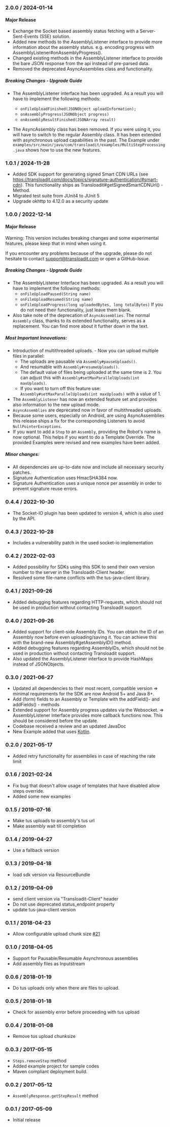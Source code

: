### 2.0.0 / 2024-01-14 ###
#### Major Release 
* Exchange the Socket based assembly status fetching with a Server-Sent-Events (SSE) solution.
* Added new methods to the AssemblyListener interface to provide more information about the assembly status. e.g. encoding progress with AssemblyListener#onAssemblyProgress().
* Changed existing methods in the AssemblyListener interface to provide the bare JSON response from the api instead of pre-parsed data.
* Removed the deprecated AsyncAssemblies class and functionality.

##### Breaking Changes - Upgrade Guide
* The AssemblyListener interface has been upgraded. As a result you will have to implement the following methods:
  - `onFileUploadFinished(JSONObject uploadInformation);`
  - `onAssemblyProgress(JSONObject progress)`
  - `onAssemblyResultFinished(JSONArray result)`

* The AsyncAssembly class has been removed. If you were using it, you will have to switch to the regular Assembly class.
  It has been extended with asynchronous upload capabilities in the past. 
The Example under `examples/src/main/java/com/transloadit/examples/MultiStepProcessing.java` shows how to use the new features.
### 1.0.1 / 2024-11-28 ###
* Added SDK support for generating signed Smart CDN URLs (see https://transloadit.com/docs/topics/signature-authentication/#smart-cdn).
  This functionality ships as Transloadit#getSignedSmartCDNUrl() - Method.
* Migrated test suite from JUnit4 to JUnit 5
* Upgrade okhttp to 4.12.0 as a security update

### 1.0.0 / 2022-12-14 ###
#### Major Release
Warning: This version includes breaking changes and some experimental features, please keep that in mind when using it.

If you encounter any problems because of the upgrade, please do not hesitate to contact support@transloadit.com 
or open a GitHub-Issue.

##### Breaking Changes - Upgrade Guide
* The AssemblyListener Interface has been upgraded. As a result you will have to implement the following methods:
  - `onFileUploadPaused(String name)`
  - `onFileUploadResumed(String name)`
  - `onFileUploadProgress(long uploadedBytes, long totalBytes)`
  If you do not need their functionality, just leave them blank.
* Also take note of the deprecation of `AsyncAssemblies`. The normal `Assembly` class, thanks to its extended 
  functionality, serves as a replacement. You can find more about it further down in the text.

##### Most Important Innovations:
* Introduction of multithreaded uploads. - Now you can upload multiple files in parallel:
  * The uploads are pausable via `Assembly#pauseUploads()`.
  * And resumable with `Assembly#resumeUploads()`.
  * The default value of files being uploaded at the same time is 2. You can adjust this with 
  `Assembly#setMaxParallelUploads(int maxUploads)`.
  * If you want to turn off this feature use: `Assembly#setMaxParallelUploads(int maxUploads)` with a value of 1.
* The `AssemblyListener` has now an extended feature set and provides also information to the new upload mode.
* `AsyncAssemblies` are deprecated now in favor of multithreaded uploads.
 * Because some users, especially on Android, are using AsyncAssemblies 
   this release ships a fix for the corresponding Listeners to avoid `NullPointerExceptions`.
* If you want to add a `Step` to an `Assembly`, providing the Robot's name is now optional. This helps if you want to do a Template Override.
  The provided Examples were revised and new examples have been added.

##### Minor changes:
* All dependencies are up-to-date now and include all necessary security patches.
* Signature Authentication uses HmacSHA384 now.
* Signature Authentication uses a unique nonce per assembly in order to prevent signature reuse errors.

### 0.4.4 / 2022-10-30 ###
* The Socket-IO plugin has been updated to version 4, which is also used by the API.

### 0.4.3 / 2022-10-28 ###
* Includes a vulnerability patch in the used socket-io implementation

### 0.4.2 / 2022-02-03 ###
* Added possibility for SDKs using this SDK to send their own version number to the server in the Transloadit-Client header.
* Resolved some file-name conflicts with the tus-java-client library.

### 0.4.1 / 2021-09-26 ###
* Added debugging features regarding HTTP-requests, which should not be used in production without contacting Transloadit support.

### 0.4.0 / 2021-09-26 ###
* Added support for client-side Assembly IDs. You can obtain the ID of an Assembly now before even uploading/saving it. You can achieve this with the brand-new Assembly#getAssemblyID() method.
* Added debugging features regarding AssemblyIDs, which should not be used in production without contacting Transloadit support.
* Also updated the AssemblyListener interface to provide HashMaps instead of JSONObjects.

### 0.3.0 / 2021-06-27 ###
* Updated all dependencies to their most recent, compatible version
  => minimal requirements for the SDK are now Android 5+ and Java 8+.
* Add (form) fields to an Assembly or Template with the addField()- and addFields() - methods
* Extended support for Assembly progress updates via the Websocket.
  => AssemblyListener Interface provides more callback functions now. This should be considered before the update.
* Codebase received a review and an updated JavaDoc
* New Example added that uses [Kotlin](https://kotlinlang.org/).
  
### 0.2.0 / 2021-05-17 ###
* Added retry functionality for assemblies in case of reaching the rate limit

### 0.1.6 / 2021-02-24 ###

* Fix bug that doesn't allow usage of templates that have disabled allow steps override. 
* Added some new examples

### 0.1.5 / 2019-07-16 ###

* Make tus uploads to assembly's tus url
* Make assembly wait till completion

### 0.1.4 / 2019-04-27 ###

* Use a fallback version

### 0.1.3 / 2019-04-18 ###

* load sdk version via ResourceBundle

### 0.1.2 / 2019-04-09 ###

* send client version via "Transloadit-Client" header
* Do not use deprecated status_endpoint property
* update tus-java-client version

### 0.1.1 / 2018-04-23 ###

* Allow configurable upload chunk size [#21](https://github.com/transloadit/java-sdk/issues/21)

### 0.1.0 / 2018-04-05 ###

* Support for Pausable/Resumable Asynchronous assemblies
* Add assembly files as Inputstream

### 0.0.6 / 2018-01-19 ###

* Do tus uploads only when there are files to upload.

### 0.0.5 / 2018-01-18 ###

* Check for assembly error before proceeding with tus upload

### 0.0.4 / 2018-01-08 ###

* Remove tus upload chunksize

### 0.0.3 / 2017-05-15 ###

* `Steps.removeStep` method
* Added example project for sample codes
* Maven compliant deployment build. 

### 0.0.2 / 2017-05-12 ###

* `AssemblyResponse.getStepResult` method

### 0.0.1 / 2017-05-09 ###

* Initial release

